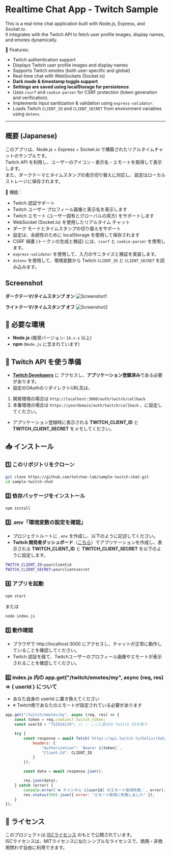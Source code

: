 # Realtime Chat App - Twitch Sample

This is a real-time chat application built with Node.js, Express, and Socket.io.  
It integrates with the Twitch API to fetch user profile images, display names, and emotes dynamically.

🚀 Features:
- Twitch authentication support
- Displays Twitch user profile images and display names
- Supports Twitch emotes (both user-specific and global)
- Real-time chat with WebSockets (Socket.io)
- **Dark mode & timestamp toggle support**
- **Settings are saved using localStorage for persistence**
- Uses `csurf` and `cookie-parser` for CSRF protection (token generation and verification).
- Implements input sanitization & validation using `express-validator`.
- Loads Twitch `CLIENT_ID` and `CLIENT_SECRET` from environment variables using `dotenv`.

---

## 概要 (Japanese)

このアプリは、Node.js + Express + Socket.io で構築されたリアルタイムチャットのサンプルです。  
Twitch API を利用し、ユーザーのアイコン・表示名・エモートを取得して表示します。  
また、ダークテーマとタイムスタンプの表示切り替えに対応し、設定はローカルストレージに保存されます。

🚀 機能：
- Twitch 認証サポート
- Twitch ユーザー プロフィール画像と表示名を表示します
- Twitch エモート (ユーザー固有とグローバルの両方) をサポートします
- WebSocket (Socket.io) を使用したリアルタイム チャット
- ダーク モードとタイムスタンプの切り替えをサポート
- 設定は、永続性のために localStorage を使用して保存されます
- CSRF 保護 (トークンの生成と検証) には、`csurf` と `cookie-parser` を使用します。
- `express-validator` を使用して、入力のサニタイズと検証を実装します。
- `dotenv` を使用して、環境変数から Twitch `CLIENT_ID` と `CLIENT_SECRET` を読み込みます。

## Screenshot

**ダークテーマ/タイムスタンプ オン**
![Screenshot1](./images/dark-mode_timestamp-on.png "sample - ダークテーマ/タイムスタンプ表示")

**ライトテーマ/タイムスタンプ オフ**
![Screenshot2](./images/light-mode_timestamp-off.png "sample - ライトテーマ/タイムスタンプ非表示")

## 📌 必要な環境

- **Node.js** (推奨バージョン: `18.x.x` 以上)
- **npm** (`Node.js` に含まれています)

## 🔖 Twitch API を使う準備

- **[Twitch Developers](https://dev.twitch.tv/)** に アクセスし、**アプリケーション登録済み**である必要があります。
- 設定のOAuthのリダイレクトURL先は、
1. 開発環境の場合は `http://localhost:3000/auth/twitch/callback`
2. 本番環境の場合は `https://yourdomain/auth/twitch/callback` 、に設定してください。
- アプリケーション登録時に表示される **TWITCH_CLIENT_ID** と **TWITCH_CLIENT_SECRET** をメモしてください。

## 📥 インストール

### 1️⃣ このリポジトリをクローン
```sh
git clone https://github.com/tetchan-lab/sample-twitch-chat.git
cd sample-twitch-chat
```
### 2️⃣ 依存パッケージをインストール
```sh
npm install
```
### 3️⃣ .env「環境変数の設定を確認」
- プロジェクトルートに `.env` を作成し、以下のように記述してください。
- **Twitch 開発者ダッシュボード**（[こちら](https://dev.twitch.tv/console/apps)）でアプリケーションを作成し、表示される **TWITCH_CLIENT_ID** と **TWITCH_CLIENT_SECRET** を以下のように設定します。
```sh
TWITCH_CLIENT_ID=yourclientid
TWITCH_CLIENT_SECRET=yourclientsecret
```
### 4️⃣ アプリを起動
```sh
npm start
```
または  
```sh
node index.js
```
### 5️⃣ 動作確認
- ブラウザで http://localhost:3000 にアクセスし、チャットが正常に動作していることを確認してください。
- Twitch 認証を経て、Twitchユーザーのプロフィール画像やエモートが表示されることを確認してください。
### 6️⃣ index.js 内の app.get("/twitch/emotes/my", async (req, res) => { userId } について
- あなた自身の userId に置き換えてください
- ※ Twitch側であなたのエモートが設定されている必要があります
```js
app.get("/twitch/emotes/my", async (req, res) => {
    const token = req.cookies?.twitch_token;
    const userId = "753524119"; // ✅ ここに自分の Twitch IDを使う

    try {
        const response = await fetch(`https://api.twitch.tv/helix/chat/emotes?broadcaster_id=${userId}`, {
            headers: {
                "Authorization": `Bearer ${token}`,
                "Client-Id": CLIENT_ID
            }
        });

        const data = await response.json();

        res.json(data);
    } catch (error) {
        console.error(`❌ チャンネル ${userId} のエモート取得失敗:`, error);
        res.status(500).json({ error: "エモート取得に失敗しました" });
    }
});
```

## 📝 ライセンス

このプロジェクトは [ISCライセンス](https://opensource.org/licenses/ISC) のもとで公開されています。  
ISCライセンスは、MITライセンスに似たシンプルなライセンスで、商用・非商用問わず自由に利用できます。
